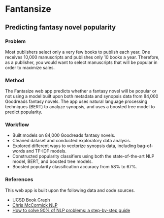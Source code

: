 # Fantansize

## Predicting fantasy novel popularity

### Problem
Most publishers select only a very few books to publish each year. One receives 10,000 manuscripts and publishes only 10 books a year. Therefore, as a publisher, you would want to select manuscripts that will be popular in order to maximize sales. 

### Method
The Fantasize web app predicts whether a fantasy novel will be popular or not using a model built upon both metadata and synopsis data from 84,000 Goodreads fantasy novels. The app uses natural language processing techniques (BERT) to analyze synopsis, and uses a boosted tree model to predict popularity. 

### Workflow
* Built models on 84,000 Goodreads fantasy novels.<br>
* Cleaned dataset and conducted exploratory data analysis.<br>
* Explored different ways to vectorize synopsis data, including bag-of-words and TF-IDF models.<br>
* Constructed popularity classifiers using both the state-of-the-art NLP model, BERT, and boosted tree models.<br>
* Boosted popularity classification accuracy from 58% to 67%. <br>

### References
This web app is built upon the following data and code sources.
* <a href="https://sites.google.com/eng.ucsd.edu/ucsdbookgraph/home">UCSD Book Graph</a> <br>
* <a href="https://www.chrismccormick.ai/">Chris McCormick NLP</a> <br>
* <a href="https://blog.insightdatascience.com/how-to-solve-90-of-nlp-problems-a-step-by-step-guide-fda605278e4e#:~:text=Remove%20all%20irrelevant%20characters%20such,%2C%20and%20%E2%80%9CHELLO%E2%80%9D%20the%20same">How to solve 90% of NLP problems: a step-by-step guide</a> <br>
